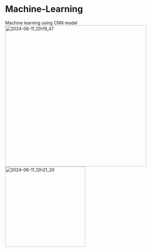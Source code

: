 # Machine-Learning
Machine learning using CNN model
<img width="457" alt="2024-06-11_12h19_47" src="https://github.com/deepthi2302/Machine-Learning/assets/156426778/70df840a-1e36-4d85-bf6d-6998774aab02">
<img width="260" alt="2024-06-11_12h21_20" src="https://github.com/deepthi2302/Machine-Learning/assets/156426778/cdc4d25e-a7d0-4d4b-b519-bce3f1c6c988">
